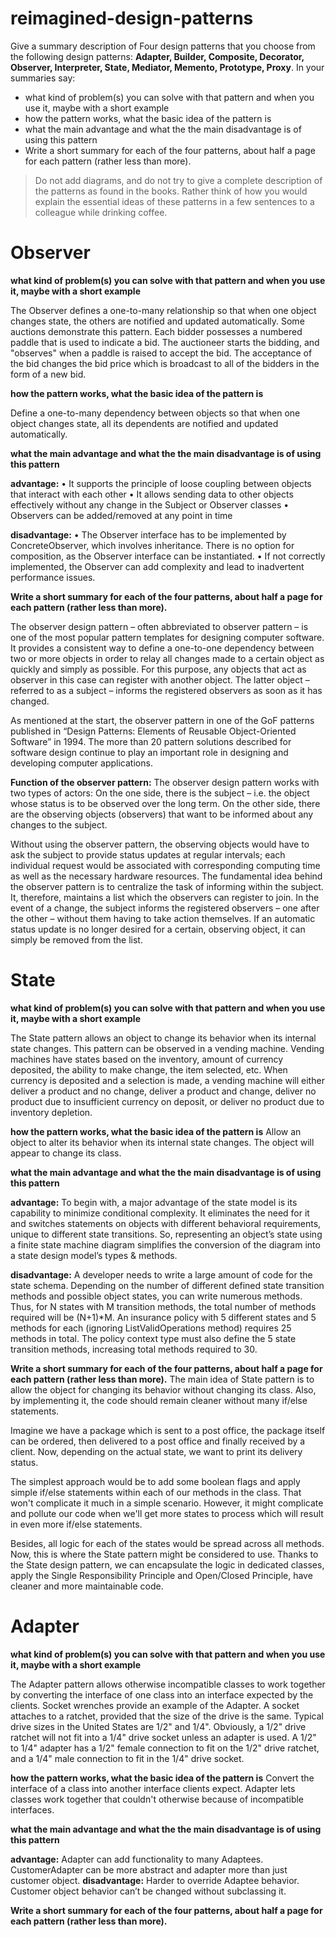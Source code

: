 # reimagined-design-patterns

Give a summary description of Four design patterns that you choose from the following design patterns: **Adapter,  Builder, Composite, Decorator, Observer, Interpreter, State, Mediator, Memento, Prototype, Proxy**. In your summaries say:

- what kind of problem(s) you can solve with that pattern and when you use it, maybe with a short example        
- how the pattern works, what the basic idea of the pattern is
- what the main advantage and what the the main disadvantage is of using this pattern
- Write a short summary for each of the four patterns, about half a page for each pattern (rather less than more).
        
> Do not add diagrams, and do not try to give a complete description of the patterns as found in the books. Rather think of how you would explain the essential ideas of these patterns in a few sentences to a colleague while drinking coffee.



# Observer
**what kind of problem(s) you can solve with that pattern and when you use it, maybe with a short example**

The Observer defines a one-to-many relationship so that when one object changes state, the others are notified and updated automatically. Some auctions demonstrate this pattern. Each bidder possesses a numbered paddle that is used to indicate a bid. The auctioneer starts the bidding, and "observes" when a paddle is raised to accept the bid. The acceptance of the bid changes the bid price which is broadcast to all of the bidders in the form of a new bid.
	
**how the pattern works, what the basic idea of the pattern is**

Define a one-to-many dependency between objects so that when one object changes state, all its dependents are notified and updated automatically.
	
**what the main advantage and what the the main disadvantage is of using this pattern**

**advantage:**
•	It supports the principle of loose coupling between objects that interact with each other
•	It allows sending data to other objects effectively without any change in the Subject or Observer classes
•	Observers can be added/removed at any point in time

**disadvantage:**
•	The Observer interface has to be implemented by ConcreteObserver, which involves inheritance. There is no option for composition, as the Observer interface can be instantiated.
•	If not correctly implemented, the Observer can add complexity and lead to inadvertent performance issues.

**Write a short summary for each of the four patterns, about half a page for each pattern (rather less than more).**

The observer design pattern – often abbreviated to observer pattern – is one of the most popular pattern templates for designing computer software. It provides a consistent way to define a one-to-one dependency between two or more objects in order to relay all changes made to a certain object as quickly and simply as possible. For this purpose, any objects that act as observer in this case can register with another object. The latter object – referred to as a subject – informs the registered observers as soon as it has changed.

As mentioned at the start, the observer pattern in one of the GoF patterns published in “Design Patterns: Elements of Reusable Object-Oriented Software” in 1994. The more than 20 pattern solutions described for software design continue to play an important role in designing and developing computer applications.

**Function of the observer pattern:**
The observer design pattern works with two types of actors: On the one side, there is the subject – i.e. the object whose status is to be observed over the long term. On the other side, there are the observing objects (observers) that want to be informed about any changes to the subject.

Without using the observer pattern, the observing objects would have to ask the subject to provide status updates at regular intervals; each individual request would be associated with corresponding computing time as well as the necessary hardware resources. The fundamental idea behind the observer pattern is to centralize the task of informing within the subject. It, therefore, maintains a list which the observers can register to join. In the event of a change, the subject informs the registered observers – one after the other – without them having to take action themselves. If an automatic status update is no longer desired for a certain, observing object, it can simply be removed from the list.



# State
**what kind of problem(s) you can solve with that pattern and when you use it, maybe with a short example**

The State pattern allows an object to change its behavior when its internal state changes. This pattern can be observed in a vending machine. Vending machines have states based on the inventory, amount of currency deposited, the ability to make change, the item selected, etc. When currency is deposited and a selection is made, a vending machine will either deliver a product and no change, deliver a product and change, deliver no product due to insufficient currency on deposit, or deliver no product due to inventory depletion.

**how the pattern works, what the basic idea of the pattern is**
	Allow an object to alter its behavior when its internal state changes. The object will appear to change its class.
	
**what the main advantage and what the the main disadvantage is of using this pattern**

**advantage:** To begin with, a major advantage of the state model is its capability to minimize conditional complexity. It eliminates the need for it and switches statements on objects with different behavioral requirements, unique to different state transitions. So, representing an object’s state using a finite state machine diagram simplifies the conversion of the diagram into a state design model’s types & methods.

**disadvantage:** A developer needs to write a large amount of code for the state schema. Depending on the number of different defined state transition methods and possible object states, you can write numerous methods. Thus, for N states with M transition methods, the total number of methods required will be (N+1)*M.
An insurance policy with 5 different states and 5 methods for each (ignoring ListValidOperations method) requires 25 methods in total. The policy context type must also define the 5 state transition methods, increasing total methods required to 30.

**Write a short summary for each of the four patterns, about half a page for each pattern (rather less than more).**
The main idea of State pattern is to allow the object for changing its behavior without changing its class. Also, by implementing it, the code should remain cleaner without many if/else statements.

Imagine we have a package which is sent to a post office, the package itself can be ordered, then delivered to a post office and finally received by a client. Now, depending on the actual state, we want to print its delivery status.

The simplest approach would be to add some boolean flags and apply simple if/else statements within each of our methods in the class. That won't complicate it much in a simple scenario. However, it might complicate and pollute our code when we'll get more states to process which will result in even more if/else statements.

Besides, all logic for each of the states would be spread across all methods. Now, this is where the State pattern might be considered to use. Thanks to the State design pattern, we can encapsulate the logic in dedicated classes, apply the Single Responsibility Principle and Open/Closed Principle, have cleaner and more maintainable code.


# Adapter
**what kind of problem(s) you can solve with that pattern and when you use it, maybe with a short example**

The Adapter pattern allows otherwise incompatible classes to work together by converting the interface of one class into an interface expected by the clients. Socket wrenches provide an example of the Adapter. A socket attaches to a ratchet, provided that the size of the drive is the same. Typical drive sizes in the United States are 1/2" and 1/4". Obviously, a 1/2" drive ratchet will not fit into a 1/4" drive socket unless an adapter is used. A 1/2" to 1/4" adapter has a 1/2" female connection to fit on the 1/2" drive ratchet, and a 1/4" male connection to fit in the 1/4" drive socket.

**how the pattern works, what the basic idea of the pattern is**
Convert the interface of a class into another interface clients expect. Adapter lets classes work together that couldn't otherwise because of incompatible interfaces.

**what the main advantage and what the the main disadvantage is of using this pattern**

**advantage:** Adapter can add functionality to many Adaptees. CustomerAdapter can be more abstract and adapter more than just customer object.
**disadvantage:** Harder to override Adaptee behavior. Customer object behavior can’t be changed without subclassing it.

**Write a short summary for each of the four patterns, about half a page for each pattern (rather less than more).**


